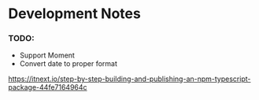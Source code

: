 # Development Notes

### TODO:

- Support Moment
- Convert date to proper format

https://itnext.io/step-by-step-building-and-publishing-an-npm-typescript-package-44fe7164964c
